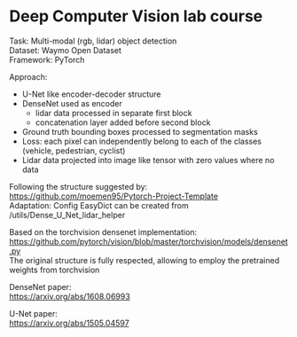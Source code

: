 # Deep Computer Vision lab course

Task:       Multi-modal (rgb, lidar) object detection  
Dataset:    Waymo Open Dataset   
Framework:  PyTorch

Approach:  
* U-Net like encoder-decoder structure  
* DenseNet used as encoder  
  * lidar data processed in separate first block  
  * concatenation layer added before second block  
* Ground truth bounding boxes processed to segmentation masks
* Loss: each pixel can independently belong to each of the classes (vehicle, pedestrian, cyclist)
* Lidar data projected into image like tensor with zero values where no data  


Following the structure suggested by:   
https://github.com/moemen95/Pytorch-Project-Template  
Adaptation: Config EasyDict can be created from /utils/Dense_U_Net_lidar_helper  

Based on the torchvision densenet implementation:  
https://github.com/pytorch/vision/blob/master/torchvision/models/densenet.py  
The original structure is fully respected, allowing to employ the pretrained weights from torchvision  

DenseNet paper:  
https://arxiv.org/abs/1608.06993

U-Net paper:  
https://arxiv.org/abs/1505.04597